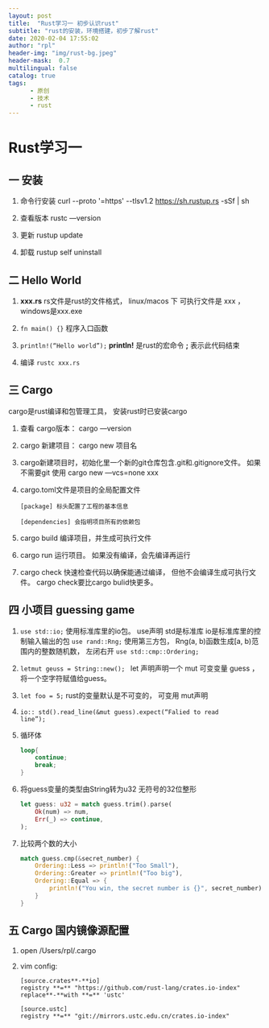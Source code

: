 ```yaml
---
layout: post
title:  "Rust学习一 初步认识rust"
subtitle: "rust的安装，环境搭建，初步了解rust"
date: 2020-02-04 17:55:02
author: "rpl"
header-img: "img/rust-bg.jpeg"
header-mask:  0.7
multilingual: false
catalog: true
tags:
      - 原创
      - 技术
      - rust
---
```


# Rust学习一


##  一 安装

1. 命令行安装 curl --proto '=https' --tlsv1.2 https://sh.rustup.rs -sSf \| sh

2. 查看版本 rustc —version

3. 更新 rustup update

4. 卸载 rustup self uninstall


## 二 Hello World


1. **xxx.rs** rs文件是rust的文件格式， linux/macos 下 可执行文件是 xxx ， windows是xxx.exe  

2. `fn main() {}`  程序入口函数

3. `println!(“Hello world”);` **println!** 是rust的宏命令  **;** 表示此代码结束

4. 编译 `rustc xxx.rs` 


## 三 Cargo

cargo是rust编译和包管理工具， 安装rust时已安装cargo

1. 查看 cargo版本： cargo —version

2. cargo 新建项目： cargo new 项目名 

3. cargo新建项目时，初始化里一个新的git仓库包含.git和.gitignore文件。 如果不需要git 使用 cargo new —vcs=none xxx

4. cargo.toml文件是项目的全局配置文件
    ```text
    [package] 标头配置了工程的基本信息
    
    [dependencies] 会指明项目所有的依赖包
    ```
5. cargo build 编译项目，并生成可执行文件

6. cargo run 运行项目。 如果没有编译，会先编译再运行

7. cargo check 快速检查代码以确保能通过编译， 但他不会编译生成可执行文件。 cargo check要比cargo bulid快更多。



## 四 小项目 guessing game

1. `use std::io;`  使用标准库里的io包。 use声明 std是标准库 io是标准库里的控制输入输出的包
    `use rand::Rng;`  使用第三方包， Rng(a, b)函数生成[a, b)范围内的整数随机数， 左闭右开
    `use std::cmp::Ordering;` 

2. `letmut geuss = String::new(); `  let 声明声明一个 mut 可变变量 guess ， 将一个空字符赋值给guess。 
3. `let foo = 5;`  rust的变量默认是不可变的， 可变用 mut声明
4.  <code>io:: std().read_line(&mut guess).expect(“Falied to read line”);</code>

5. 循环体
    ```rust
    loop{ 
        continue; 
        break; 
    }
    ```

6. 将guess变量的类型由String转为u32 无符号的32位整形
    ```rust
    let guess: u32 = match guess.trim().parse(
        Ok(num) => num,
        Err(_) => continue,
    ); 
    ````

7. 比较两个数的大小
    ```rust
    match guess.cmp(&secret_number) {
        Ordering::Less => println!("Too Small"),
        Ordering::Greater => println!("Too big"),
        Ordering::Equal => {
            println!("You win, the secret number is {}", secret_number);
        }
    } 
    ```



## 五 Cargo 国内镜像源配置

1. open /Users/rpl/.cargo

2. vim config: 
    ```vim
    [source.crates**-**io]
    registry **=** "https://github.com/rust-lang/crates.io-index"
    replace**-**with **=** 'ustc'
    
    [source.ustc]
    registry **=** "git://mirrors.ustc.edu.cn/crates.io-index"
    ```



